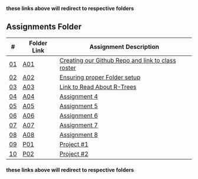 
#### these links above will redirect to respective folders
 ##  Assignments Folder

|   #    | Folder Link       | Assignment Description                          |
|------- |-------------------|-------------------------------------------------|
| [01](./A01) | [A01](./A01) | [Creating our Github Repo and link to class roster](./A01) |
| [02](./A02) | [A02](./A02) | [Ensuring proper Folder setup](./A02) |
| [03](./A03) | [A03](./A03) | [Link to Read About R-Trees](./A03) |
| [04](./A04) | [A04](./A04) | [Assignment 4](./A04) |
| [05](./A05) | [A05](./A05) | [Assignment 5](./A05) |
| [06](./A06) | [A06](./A06) | [Assignment 6](./A06) |
| [07](./A07) | [A07](./A07) | [Assignment 7](./A07) |
| [08](./A08) | [A08](./A08) | [Assignment 8](./A08) |
| [09](./P01) | [P01](./P01) | [Project   #1](./P01) |
| [10](./P02) | [P02](./P02) | [Project   #2](./P02) |

#### these links above will redirect to respective folders
